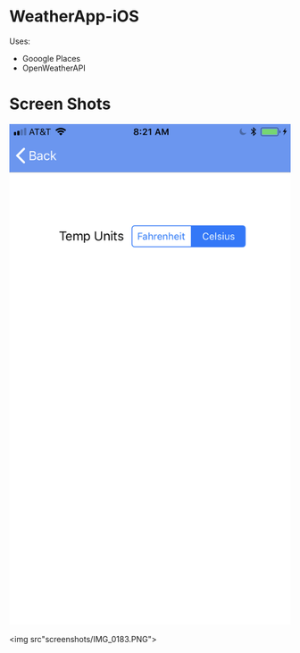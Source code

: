 # WeatherApp-iOS


<p>Uses: </p>

<ul>
<li>Gooogle Places</li>
<li>OpenWeatherAPI</li>
</ul>



<h1> Screen Shots </h1>

<img src="screenshots/IMG_0184.PNG">


<img src"screenshots/IMG_0183.PNG">

<im src="screenshots/IMG_0185.PNG">

<im src="screenshots/IMG_0182.PNG">
